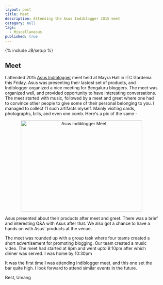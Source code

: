 ```yaml
---
layout: post
title: Meet
description: Attending the Asus Indiblogger 2015 meet
category: null
tags: 
  - Miscellaneous
published: true
---
```


{% include JB/setup %}

## Meet
I attended 2015 [Asus Indiblogger](https://www.indiblogger.in/bloggermeet.php?id=276) meet held at Mayra Hall in ITC Gardenia this Friday. Asus was presenting their lastest set of products, and Indiblogger organized a nice meeting for Bengaluru bloggers. The meet was organized well, and provided opportunity to have interesting conversations.
The meet started with music, followed by a meet and greet where one had to convince other people to give some of their personal belonging to you. I managed to collect 11 such artifacts myself. Mainly visiting cards, photographs, bills, and even one comb. Here's a pic of the same -

<center>
<img align="middle" alt="Asus Indiblogger Meet" border="0" src="../../../assets/images/meet.jpg" height="300" title="Items taken from other bloggers at Asus Indiblogger Meet" width="400" />
</center>


Asus presented about their products after meet and greet. There was a brief and interesting Q&A with Asus after that. We also got a chance to have a hands on with Asus' products at the venue. 

The meet was rounded up with a group task where four teams created a short advertisement for promoting blogging. Our team created a music video. The meet had started at 6pm and went upto 9:10pm after which dinner was served. I was home by 10:30pm

It was the first time I was attending Indiblogger meet, and this one set the bar quite high. I look forward to attend similar events in the future.

Best, Umang
